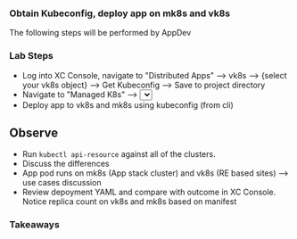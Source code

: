 ### Obtain Kubeconfig, deploy app on mk8s and vk8s

The following steps will be performed by AppDev

### Lab Steps
  - Log into XC Console, navigate to "Distributed Apps" --> vk8s --> {select your vk8s object} --> Get Kubeconfig --> Save to project directory
  - Navigate to "Managed K8s" --> <select your mk8s object> --> Get Kubeconfig --> Save to project directory
  - Deploy app to vk8s and mk8s using kubeconfig (from cli) 

## Observe
- Run `kubectl api-resource` against all of the clusters.
- Discuss the differences
- App pod runs on mk8s (App stack cluster) and vk8s (RE based sites) --> use cases discussion
- Review depoyment YAML and compare with outcome in XC Console. Notice replica count on vk8s and mk8s based on manifest 

### Takeaways
